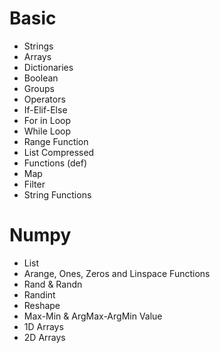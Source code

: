 # Basic

- Strings
- Arrays
- Dictionaries
- Boolean
- Groups 
- Operators 
- If-Elif-Else
- For in Loop
- While Loop
- Range Function
- List Compressed
- Functions (def)
- Map 
- Filter
- String Functions

# Numpy

- List
- Arange, Ones, Zeros and Linspace Functions
- Rand & Randn
- Randint
- Reshape
- Max-Min & ArgMax-ArgMin Value
- 1D Arrays
- 2D Arrays
